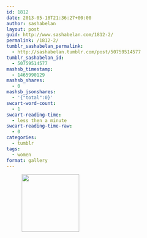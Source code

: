 ```yaml
---
id: 1812
date: 2013-05-18T21:36:27+00:00
author: sashabelan
layout: post
guid: http://www.sashabelan.com/1812-2/
permalink: /1812-2/
tumblr_sashabelan_permalink:
  - http://sashabelan.tumblr.com/post/50759514577
tumblr_sashabelan_id:
  - 50759514577
mashsb_timestamp:
  - 1465990129
mashsb_shares:
  - 0
mashsb_jsonshares:
  - '{"total":0}'
swcart-word-count:
  - 1
swcart-reading-time:
  - less then a minute
swcart-reading-time-raw:
  - 0
categories:
  - tumblr
tags:
  - women
format: gallery
---
```

<div id='gallery-332' class='gallery galleryid-1812 gallery-columns-3 gallery-size-thumbnail'>
  <figure class='gallery-item'> 
  
  <div class='gallery-icon portrait'>
    <a href='http://www.sashabelan.ru/1812-2/attachment/1813/'><img width="150" height="150" src="http://www.sashabelan.ru/wp-content/uploads/2013/05/tumblr_mn0k0r52rH1qarj97o1_500-150x150.jpg" class="attachment-thumbnail size-thumbnail" alt="" /></a>
  </div></figure>
</div>